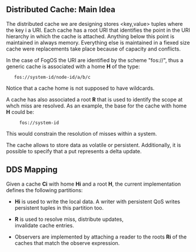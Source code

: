 ## Distributed Cache: Main Idea

The distributed cache we are designing stores <key,value> tuples where
the key i a URI. Each cache has a root URI that identifies the point
in the URI hierarchy in which the cache is attached. Anything below
this point is maintained in always memory. Everything else is
maintained in a fiexed size cache were replacements take place because
of capacity and conflicts.

In the case of FogOS the URI are identified by the scheme "fos://",
thus a generic cache is associated with a home **H** of the type:

       fos://system-id/node-id/a/b/c

Notice that a cache home is not supposed to have wildcards.

A cache has also associated a root **R** that is used to identify the
scope at whch miss are resolved. As an example, the base for the cache with home **H** could be:

      	 fos://system-id

This would constrain the resolution of misses within a system. 

The cache allows to store data as volatile or
persistent. Additionally, it is possible to specify that a put
represents a delta update.

## DDS Mapping 

Given a cache **Ci** with home **Hi** and a root **H**, the current
implementation defines the following partitions:

- **Hi** is used to write the local data. A writer with persistent QoS
  writes persistent tuples in this partition too.

- **R** is used to resolve miss, distribute updates,  
    invalidate cache entries.

- Observers are implemented by attaching a reader to the roots **Ri**
  of the caches that match the observe expression.





